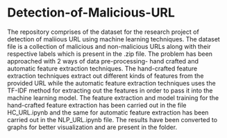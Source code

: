 # Detection-of-Malicious-URL
The repository comprises of the dataset for the research project of detection of maliious URL using machine learning techniques. The dataset file is a collection of malicious and non-malicious URLs along with their respective labels which is present in the .zip file. The problem has been approached with 2 ways of data pre-processing- hand crafted and automatic feature extraction techniques. The hand-crafted feature extraction techniques extract out different kinds of features from the provided URL while the automatic feature extraction techniques uses the TF-IDF method for extracting out the features in order to pass it into the machine learning model.
The feature extraction and model training for the hand-crafted feature extraction has been carried out in the file HC_URL.ipynb and the same for automatic feature extraction has been carried out in the NLP_URL.ipynb file. The results have been converted to graphs for better visualization and are present in the folder.
